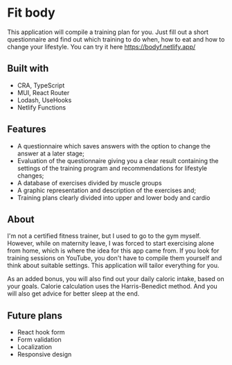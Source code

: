 # Fit body

This application will compile a training plan for you. Just fill out a short questionnaire and find out which training to do when, how to eat and how to change your lifestyle. You can try it here https://bodyf.netlify.app/

## Built with

- CRA, TypeScript
- MUI, React Router
- Lodash, UseHooks
- Netlify Functions

## Features

- A questionnaire which saves answers with the option to change the answer at a later stage;
- Evaluation of the questionnaire giving you a clear result containing the settings of the training program and recommendations for lifestyle changes;
- A database of exercises divided by muscle groups
- A graphic representation and description of the exercises and;
- Training plans clearly divided into upper and lower body and cardio

## About

I'm not a certified fitness trainer, but I used to go to the gym myself. However, while on maternity leave, I was forced to start exercising alone from home, which is where the idea for this app came from. If you look for training sessions on YouTube, you don't have to compile them yourself and think about suitable settings. This application will tailor everything for you.

As an added bonus, you will also find out your daily caloric intake, based on your goals. Calorie calculation uses the Harris-Benedict method. And you will also get advice for better sleep at the end.

## Future plans

- React hook form
- Form validation
- Localization
- Responsive design

